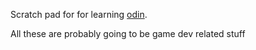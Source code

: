 Scratch pad for for learning [odin](https://odin-lang.org/).

All these are probably going to be game dev related stuff
